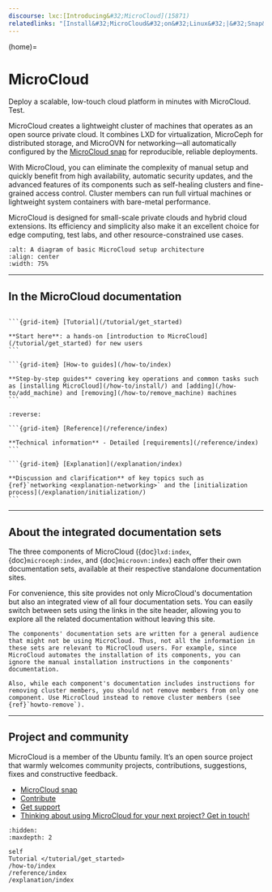 ```yaml
---
discourse: lxc:[Introducing&#32;MicroCloud](15871)
relatedlinks: "[Install&#32;MicroCloud&#32;on&#32;Linux&#32;|&#32;Snap&#32;Store](https://snapcraft.io/microcloud)"
---
```


(home)=
# MicroCloud

Deploy a scalable, low-touch cloud platform in minutes with MicroCloud. Test.

MicroCloud creates a lightweight cluster of machines that operates as an open source private cloud. It combines LXD for virtualization, MicroCeph for distributed storage, and MicroOVN for networking—all automatically configured by the [MicroCloud snap](https://snapcraft.io/microcloud) for reproducible, reliable deployments.

With MicroCloud, you can eliminate the complexity of manual setup and quickly benefit from high availability, automatic security updates, and the advanced features of its components such as self-healing clusters and fine-grained access control. Cluster members can run full virtual machines or lightweight system containers with bare-metal performance.

MicroCloud is designed for small-scale private clouds and hybrid cloud extensions. Its efficiency and simplicity also make it an excellent choice for edge computing, test labs, and other resource-constrained use cases.

```{figure} /images/microcloud_basic_architecture.svg
:alt: A diagram of basic MicroCloud setup architecture
:align: center
:width: 75%
```

---

## In the MicroCloud documentation

````{grid} 1 1 2 2

```{grid-item} [Tutorial](/tutorial/get_started)

**Start here**: a hands-on [introduction to MicroCloud](/tutorial/get_started) for new users
```

```{grid-item} [How-to guides](/how-to/index)

**Step-by-step guides** covering key operations and common tasks such as [installing MicroCloud](/how-to/install/) and [adding](/how-to/add_machine) and [removing](/how-to/remove_machine) machines
```

````

````{grid} 1 1 2 2
:reverse:

```{grid-item} [Reference](/reference/index)

**Technical information** - Detailed [requirements](/reference/index)
```

```{grid-item} [Explanation](/explanation/index)

**Discussion and clarification** of key topics such as {ref}`networking <explanation-networking>` and the [initialization process](/explanation/initialization/)
```

````

---

## About the integrated documentation sets

The three components of MicroCloud ({doc}`lxd:index`, {doc}`microceph:index`, and {doc}`microovn:index`) each offer their own documentation sets, available at their respective standalone documentation sites. 

For convenience, this site provides not only MicroCloud's documentation but also an integrated view of all four documentation sets. You can easily switch between sets using the links in the site header, allowing you to explore all the related documentation without leaving this site.

```{note}
The components' documentation sets are written for a general audience that might not be using MicroCloud. Thus, not all the information in these sets are relevant to MicroCloud users. For example, since MicroCloud automates the installation of its components, you can ignore the manual installation instructions in the components' documentation.

Also, while each component's documentation includes instructions for removing cluster members, you should not remove members from only one component. Use MicroCloud instead to remove cluster members (see {ref}`howto-remove`).
```

---

## Project and community

MicroCloud is a member of the Ubuntu family. It’s an open source project that warmly welcomes community projects, contributions, suggestions, fixes and constructive feedback.

- [MicroCloud snap](https://snapcraft.io/microcloud)
- [Contribute](https://github.com/canonical/microcloud)
- [Get support](https://discourse.ubuntu.com/c/lxd/microcloud/145)
- [Thinking about using MicroCloud for your next project? Get in touch!](https://canonical.com/microcloud)


```{toctree}
:hidden:
:maxdepth: 2

self
Tutorial </tutorial/get_started>
/how-to/index
/reference/index
/explanation/index

